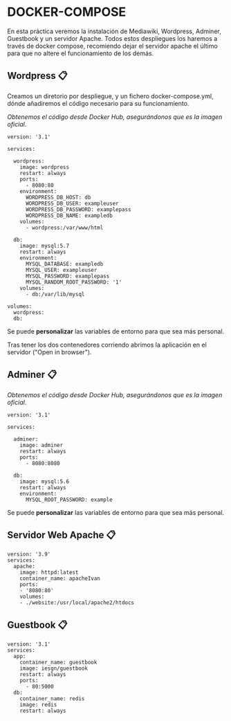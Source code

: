 # DOCKER-COMPOSE

En esta práctica veremos la instalación de Mediawiki, Wordpress, Adminer, Guestbook y un servidor Apache.
Todos estos despliegues los haremos a través de docker compose, recomiendo dejar el servidor apache el último para que no altere el funcionamiento de los demás.

## Wordpress 📋

Creamos un diretorio por despliegue, y un fichero docker-compose.yml, dónde añadiremos el código necesario para su funcionamiento.

_Obtenemos el código desde Docker Hub, asegurándonos que es la imagen oficial_.

```
version: '3.1'

services:

  wordpress:
    image: wordpress
    restart: always
    ports:
      - 8080:80
    environment:
      WORDPRESS_DB_HOST: db
      WORDPRESS_DB_USER: exampleuser
      WORDPRESS_DB_PASSWORD: examplepass
      WORDPRESS_DB_NAME: exampledb
    volumes:
      - wordpress:/var/www/html

  db:
    image: mysql:5.7
    restart: always
    environment:
      MYSQL_DATABASE: exampledb
      MYSQL_USER: exampleuser
      MYSQL_PASSWORD: examplepass
      MYSQL_RANDOM_ROOT_PASSWORD: '1'
    volumes:
      - db:/var/lib/mysql

volumes:
  wordpress:
  db:
```

Se puede **personalizar** las variables de entorno para que sea más personal.

Tras tener los dos contenedores corriendo abrimos la aplicación en el servidor ("Open in browser").


## Adminer 📋

_Obtenemos el código desde Docker Hub, asegurándonos que es la imagen oficial_.

```
version: '3.1'

services:

  adminer:
    image: adminer
    restart: always
    ports:
      - 8080:8080

  db:
    image: mysql:5.6
    restart: always
    environment:
      MYSQL_ROOT_PASSWORD: example
```

Se puede **personalizar** las variables de entorno para que sea más personal.

## Servidor Web Apache 📋

```
version: '3.9'
services:
  apache:
    image: httpd:latest
    container_name: apacheIvan
    ports:
    - '8080:80'
    volumes:
    - ./website:/usr/local/apache2/htdocs

```

## Guestbook 📋

```
version: '3.1'
services:
  app:
    container_name: guestbook
    image: iesgn/guestbook
    restart: always
    ports:
      - 80:5000
  db:
    container_name: redis
    image: redis
    restart: always

```
